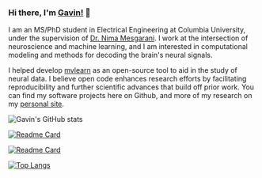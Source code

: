 ### Hi there, I'm [Gavin!](https://gavinmischler.github.io) 👋

I am an MS/PhD student in Electrical Engineering at Columbia University, under the supervision of [Dr. Nima Mesgarani](http://nima.ee.columbia.edu/). I work at the intersection of neuroscience and machine learning, and I am interested in computational modeling and methods for decoding the brain's neural signals.

I helped develop [mvlearn](https://mvlearn.github.io/) as an open-source tool to aid in the study of neural data. I believe open code enhances research efforts by facilitating reproducibility and further scientific advances that build off prior work. You can find my software projects here on Github, and more of my research on my [personal site](https://gavinmischler.github.io).

![Gavin's GitHub stats](https://github-readme-stats.vercel.app/api?username=gavinmischler&count_private=true&theme=merko)


<!--
mvlearn
-->
[![Readme Card](https://github-readme-stats.vercel.app/api/pin/?username=mvlearn&repo=mvlearn)](https://github.com/mvlearn/mvlearn)

<!--
spikeFRInder
-->
[![Readme Card](https://github-readme-stats.vercel.app/api/pin/?username=gavinmischler&repo=spikeFRInder)](https://github.com/gavinmischler/spikeFRInder)


[![Top Langs](https://github-readme-stats.vercel.app/api/top-langs/?username=gavinmischler&layout=compact)](https://github.com/anuraghazra/github-readme-stats)


<!--
**gavinmischler/gavinmischler** is a ✨ _special_ ✨ repository because its `README.md` (this file) appears on your GitHub profile.

Here are some ideas to get you started:

- 🔭 I’m currently working on ...
- 🌱 I’m currently learning ...
- 👯 I’m looking to collaborate on ...
- 🤔 I’m looking for help with ...
- 💬 Ask me about ...
- 📫 How to reach me: ...
- 😄 Pronouns: ...
- ⚡ Fun fact: ...
-->
